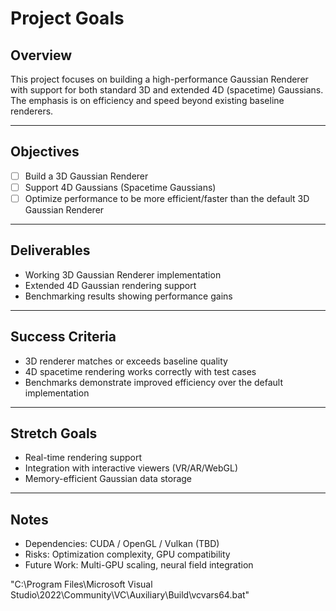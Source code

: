 # Project Goals

## Overview
This project focuses on building a high-performance Gaussian Renderer with support for both standard 3D and extended 4D (spacetime) Gaussians. The emphasis is on efficiency and speed beyond existing baseline renderers.

---

## Objectives
- [ ] Build a 3D Gaussian Renderer  
- [ ] Support 4D Gaussians (Spacetime Gaussians)  
- [ ] Optimize performance to be more efficient/faster than the default 3D Gaussian Renderer  

---

## Deliverables
- Working 3D Gaussian Renderer implementation  
- Extended 4D Gaussian rendering support  
- Benchmarking results showing performance gains  

---

## Success Criteria
- 3D renderer matches or exceeds baseline quality  
- 4D spacetime rendering works correctly with test cases  
- Benchmarks demonstrate improved efficiency over the default implementation  

---

## Stretch Goals
- Real-time rendering support  
- Integration with interactive viewers (VR/AR/WebGL)  
- Memory-efficient Gaussian data storage  

---

## Notes
- Dependencies: CUDA / OpenGL / Vulkan (TBD)  
- Risks: Optimization complexity, GPU compatibility  
- Future Work: Multi-GPU scaling, neural field integration  


"C:\Program Files\Microsoft Visual Studio\2022\Community\VC\Auxiliary\Build\vcvars64.bat"
